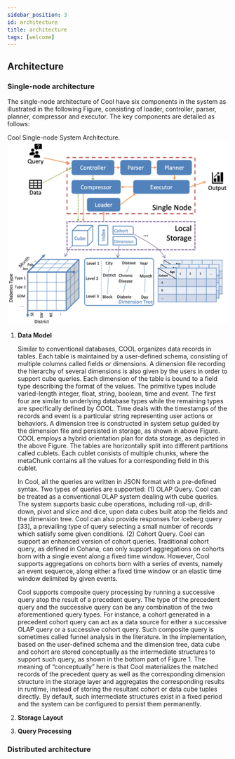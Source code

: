 ```yaml
---
sidebar_position: 3
id: architecture
title: architecture
tags: [welcome]
---
```


## Architecture

### Single-node architecture
The single-node architecture of Cool have six components in the system as illustrated in the following Figure, consisting of loader, controller, parser, planner, compressor and executor. The key components are detailed as follows:

Cool Single-node System Architecture.
![architecture](../assets/images/Single_node_architecture.PNG)

1. **Data Model**

    Similar to conventional databases, COOL organizes data records in tables. Each table is maintained by a user-defined schema, consisting of multiple columns called fields or dimensions. A dimension file recording the hierarchy of several dimensions is also given by the users in order to support cube queries. Each dimension of the table is bound to a field type describing the format of the values. The primitive types include varied-length integer, float, string, boolean, time and event. The first four are similar to underlying database types while the remaining types are specifically defined by COOL. Time deals with the timestamps of the records and event is a particular string representing user actions or behaviors. A dimension tree is constructed in system setup guided by the dimension file and persisted in storage, as shown in above Figure. COOL employs a hybrid orientation plan for data storage, as depicted in the above Figure. The tables are horizontally split into different partitions called cublets. Each cublet consists of multiple chunks, where the metaChunk contains all the values for a corresponding field in this cublet.

    In Cool, all the queries are written in JSON format with a pre-defined syntax. Two types of queries are supported: (1) OLAP Query. Cool can be treated as a conventional OLAP system dealing with cube queries. The system supports basic cube operations, including roll-up, drill-down, pivot and slice and dice, upon data cubes built atop the fields and the dimension tree. Cool can also provide responses for iceberg query [33], a prevailing type of query selecting a small number of records which satisfy some given conditions. (2) Cohort Query. Cool can support an enhanced version of cohort queries. Traditional cohort query, as defined in Cohana, can only support aggregations on cohorts born with a single event along a fixed time window. However, Cool supports aggregations on cohorts born with a series of events, namely an event sequence, along either a fixed time window or an elastic time window delimited by given events. 

    Cool supports composite query processing by running a successive query atop the result of a precedent query. The type of the precedent query and the successive query can be any combination of the two aforementioned query types. For instance, a cohort generated in a precedent cohort query can act as a data source for either a successive OLAP query or a successive cohort query. Such composite query is sometimes called funnel analysis in the literature. In the implementation, based on the user-defined schema and the dimension tree, data cube and cohort are stored conceptually as the intermediate structures to support such query, as shown in the bottom part of Figure 1. The meaning of “conceptually” here is that Cool materializes the matched records of the precedent query as well as the corresponding dimension structure in the storage layer and aggregates the corresponding results in runtime, instead of storing the resultant cohort or data cube tuples directly. By default, such intermediate structures exist in a fixed period and the system can be configured to persist them permanently.

1. **Storage Layout**
2. **Query Processing**

### Distributed architecture
